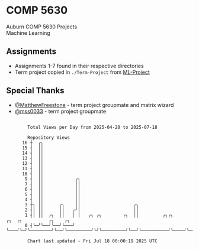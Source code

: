 # COMP 5630
Auburn COMP 5630 Projects  
Machine Learning

## Assignments
- Assignments 1-7 found in their respective directories
- Term project copied in `./Term-Project` from [ML-Project](https://github.com/wumphlett/ML-Project)

## Special Thanks
- [@MatthewFreestone](https://github.com/MatthewFreestone) - term project groupmate and matrix wizard
- [@mss0033](https://github.com/mss0033) - term project groupmate

```

        Total Views per Day from 2025-04-20 to 2025-07-18

        Repository Views
      16 ┼  ╭╮
      15 ┤  ││
      14 ┤  ││
      13 ┤  ││
      12 ┤  ││
      11 ┤  ││
      10 ┤  ││
       9 ┤  ││            ╭╮
       7 ┤  ││            ││
       6 ┤  ││            ││
       5 ┤  ││            ││
       4 ┤  ││            ││
       3 ┼╮ ││      ╭╮    ││                    ╭╮
       2 ┤│ ││      ││   ╭╯│                    ││
       1 ┤│ ││  ╭╮  ││   │ │   ╭╮ ╭╮        ╭╮  ││         ╭╮╭╮         ╭╮  ╭╮          ╭╮    ╭╮
       0 ┤╰─╯╰──╯╰──╯╰───╯ ╰───╯╰─╯╰────────╯╰──╯╰─────────╯╰╯╰─────────╯╰──╯╰──────────╯╰────╯╰───

        Chart last updated - Fri Jul 18 00:00:19 2025 UTC
        
```

